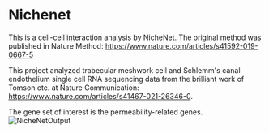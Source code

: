 # Nichenet
This is a cell-cell interaction analysis by NicheNet. The original method was published in Nature Method: https://www.nature.com/articles/s41592-019-0667-5

This project analyzed trabecular meshwork cell and Schlemm's canal endothelium single cell RNA sequencing data from the brilliant work of Tomson etc. at Nature Communication: https://www.nature.com/articles/s41467-021-26346-0. 

The gene set of interest is the permeability-related genes.
![NicheNetOutput](https://user-images.githubusercontent.com/38303642/145662286-f308c81a-afba-4d2e-80e4-b5f4c0a5b4bf.jpeg)
